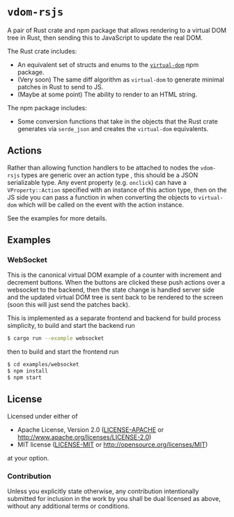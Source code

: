 # `vdom-rsjs`

A pair of Rust crate and npm package that allows rendering to a virtual DOM tree
in Rust, then sending this to JavaScript to update the real DOM.

The Rust crate includes:

 * An equivalent set of structs and enums to the [`virtual-dom`][] npm package.
 * (Very soon) The same diff algorithm as `virtual-dom` to generate minimal
   patches in Rust to send to JS.
 * (Maybe at some point) The ability to render to an HTML string.

The npm package includes:

 * Some conversion functions that take in the objects that the Rust crate
   generates via `serde_json` and creates the `virtual-dom` equivalents.

## Actions

Rather than allowing function handlers to be attached to nodes the `vdom-rsjs`
types are generic over an action type , this should be a JSON serializable type.
Any event property (e.g. `onclick`) can have a `VProperty::Action` specified
with an instance of this action type, then on the JS side you can pass a
function in when converting the objects to `virtual-dom` which will be called on
the event with the action instance.

See the examples for more details.

## Examples

### WebSocket

This is the canonical virtual DOM example of a counter with increment and
decrement buttons. When the buttons are clicked these push actions over a
websocket to the backend, then the state change is handled server side and the
updated virtual DOM tree is sent back to be rendered to the screen (soon this
will just send the patches back).

This is implemented as a separate frontend and backend for build process
simplicity, to build and start the backend run

```sh
$ cargo run --example websocket
```

then to build and start the frontend run

```sh
$ cd examples/websocket
$ npm install
$ npm start
```

## License

Licensed under either of

 * Apache License, Version 2.0 ([LICENSE-APACHE](LICENSE-APACHE) or http://www.apache.org/licenses/LICENSE-2.0)
 * MIT license ([LICENSE-MIT](LICENSE-MIT) or http://opensource.org/licenses/MIT)

at your option.

### Contribution

Unless you explicitly state otherwise, any contribution intentionally submitted
for inclusion in the work by you shall be dual licensed as above, without any
additional terms or conditions.


[`virtual-dom`]: https://npmjs.com/package/virtual-dom
